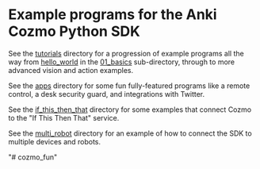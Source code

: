 # Example programs for the Anki Cozmo Python SDK

See the [tutorials](tutorials) directory for a progression of example programs all the way from [hello_world](tutorials/01_basics/01_hello_world.py) in the [01_basics](tutorials/01_basics) sub-directory, through to more advanced vision and action examples.

See the [apps](apps) directory for some fun fully-featured programs like a remote control, a desk security guard, and integrations with Twitter.

See the [if_this_then_that](if_this_then_that) directory for some examples that connect Cozmo to the "If This Then That" service.

See the [multi_robot](multi_robot) directory for an example of how to connect the SDK to multiple devices and robots.

"# cozmo_fun" 

